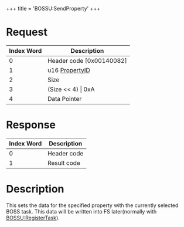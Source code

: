 +++
title = 'BOSSU:SendProperty'
+++

# Request

| Index Word | Description                                |
|------------|--------------------------------------------|
| 0          | Header code \[0x00140082\]                 |
| 1          | u16 [PropertyID](BOSS_Services "wikilink") |
| 2          | Size                                       |
| 3          | (Size \<\< 4) \| 0xA                       |
| 4          | Data Pointer                               |

# Response

| Index Word | Description |
|------------|-------------|
| 0          | Header code |
| 1          | Result code |

# Description

This sets the data for the specified property with the currently selected BOSS task. This data will be written into FS later(normally with [BOSSU:RegisterTask](BOSSU:RegisterTask "wikilink")).
